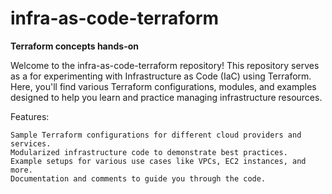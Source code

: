# infra-as-code-terraform
**Terraform concepts hands-on**


Welcome to the infra-as-code-terraform repository! This repository serves as a  for experimenting with Infrastructure as Code (IaC) using Terraform. Here, you'll find various Terraform configurations, modules, and examples designed to help you learn and practice managing infrastructure resources.

Features:

    Sample Terraform configurations for different cloud providers and services.
    Modularized infrastructure code to demonstrate best practices.
    Example setups for various use cases like VPCs, EC2 instances, and more.
    Documentation and comments to guide you through the code.
